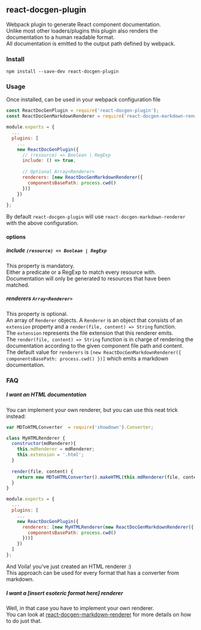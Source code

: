 ## react-docgen-plugin

Webpack plugin to generate React component documentation.</br>
Unlike most other loaders/plugins this plugin also renders the documentation to a human readable format.</br>
All documentation is emitted to the output path defined by webpack.

### Install
```
npm install --save-dev react-docgen-plugin
```

### Usage
Once installed, can be used in your webpack configuration file
```javascript
const ReactDocGenPlugin = require('react-docgen-plugin');
const ReactDocGenMarkdownRenderer = require('react-docgen-markdown-renderer');

module.exports = {
  ...
  plugins: [
    ...
    new ReactDocGenPlugin({
      // (resource) => Boolean | RegExp
      include: () => true,
      
      // Optional Array<Renderer>
      renderers: [new ReactDocGenMarkdownRenderer({
        componentsBasePath: process.cwd()
      })]
    })
  ]
};
```

By default `react-docgen-plugin` will use `react-docgen-markdown-renderer` with the above configuration.</br>

#### options
##### include `(resource) => Boolean | RegExp`
This property is mandatory.</br>
Either a predicate or a RegExp to match every resource with. Documentation will only be generated to resources that have been matched. 

##### renderers `Array<Renderer>`
This property is optional.</br>
An array of `Renderer` objects. A `Renderer` is an object that consists of an `extension` property and a `render(file, content) => String` function.</br>
The `extension` represents the file extension that this renderer emits.</br>
The `render(file, content) => String` function is in charge of rendering the documentation according to the given component file path and content.</br>
The default value for `renderers` is `[new ReactDocGenMarkdownRenderer({ componentsBasePath: process.cwd() })]` which emits a markdown documentation.


### FAQ
##### I want an HTML documentation
You can implement your own renderer, but you can use this neat trick instead:
```javascript
var MDToHTMLConverter  = require('showdown').Converter;

class MyHTMLRenderer {
  constructor(mdRenderer){
    this.mdRenderer = mdRenderer;
    this.extension = '.html';
  }
  
  render(file, content) {
    return new MDToHTMLConverter().makeHTML(this.mdRenderer(file, content));
  }
}

module.exports = {
  ...
  plugins: [
    ...
    new ReactDocGenPlugin({
      renderers: [new MyHTMLRenderer(new ReactDocGenMarkdownRenderer({
        componentsBasePath: process.cwd()
      }))]
    })
  ]
};
```
And Voila! you've just created an HTML renderer :)</br>
This approach can be used for every format that has a converter from markdown.

##### I want a [insert esoteric format here] renderer
Well, in that case you have to implement your own renderer.</br>
You can look at [react-docgen-markdown-renderer](../../../OriR/react-docgen-markdown-renderer) for more details on how to do just that.